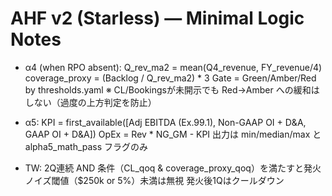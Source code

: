 # AHF v2 (Starless) — Minimal Logic Notes

- α4 (when RPO absent):
  Q_rev_ma2 = mean(Q4_revenue, FY_revenue/4)
  coverage_proxy = (Backlog / Q_rev_ma2) * 3
  Gate = Green/Amber/Red by thresholds.yaml
  ※ CL/Bookingsが未開示でも Red→Amber への緩和はしない（過度の上方判定を防止）

- α5:
  KPI = first_available([Adj EBITDA (Ex.99.1), Non-GAAP OI + D&A, GAAP OI + D&A])
  OpEx = Rev * NG_GM - KPI
  出力は min/median/max と alpha5_math_pass フラグのみ

- TW:
  2Q連続 AND 条件（CL_qoq & coverage_proxy_qoq）を満たすと発火
  ノイズ閾値（$250k or 5%）未満は無視
  発火後1Qはクールダウン
